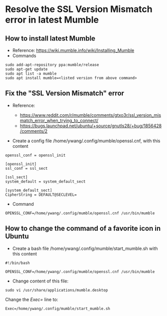 # Resolve the SSL Version Mismatch error in latest Mumble

## How to install latest Mumble
 * Reference: https://wiki.mumble.info/wiki/Installing_Mumble
 * Commands
 ```
 sudo add-apt-repository ppa:mumble/release
 sudo apt-get update
 sudo apt list -a mumble
 sudo apt install mumble=<listed version from above command>
 ```
 
## Fix the "SSL Version Mismatch" error
 * Reference: 
   * https://www.reddit.com/r/mumble/comments/gtxo3r/ssl_version_mismatch_error_when_trying_to_connect/
   * https://bugs.launchpad.net/ubuntu/+source/gnutls28/+bug/1856428/comments/2
   
 * Create a config file /home/ywang/.config/mumble/openssl.cnf, with this content
 ```
openssl_conf = openssl_init

[openssl_init]
ssl_conf = ssl_sect

[ssl_sect]
system_default = system_default_sect

[system_default_sect]
CipherString = DEFAULT@SECLEVEL=
 ```
 
 * Command
 ```
 OPENSSL_CONF=/home/ywang/.config/mumble/openssl.cnf /usr/bin/mumble
 ```

## How to change the command of a favorite icon in Ubuntu
* Create a bash file /home/ywang/.config/mumble/start_mumble.sh with this content
```
#!/bin/bash

OPENSSL_CONF=/home/ywang/.config/mumble/openssl.cnf /usr/bin/mumble
```
* Change content of this file:
```
sudo vi /usr/share/applications/mumble.desktop
```
Change the *Exec=* line to:
```
Exec=/home/ywang/.config/mumble/start_mumble.sh
```
